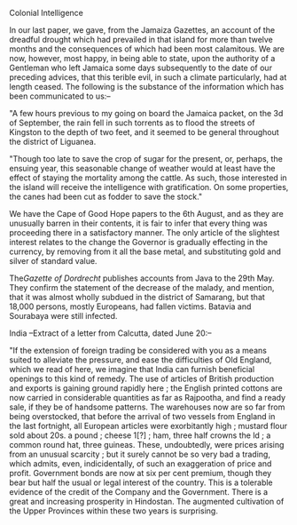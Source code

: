 Colonial IntelligenceIn our last paper, we gave, from the Jamaiza Gazettes, an account of the dreadful drought which had prevailed in that island for more than twelve months and the consequences of which had been most calamitous. We are now, however, most happy, in being able to state, upon the authority of a Gentleman who left Jamaica some days subsequently to the date of our preceding advices, that this terible evil, in such a climate particularly, had at length ceased. The following is the substance of the information which has been communicated to us:–"A few hours previous to my going on board the Jamaica packet, on the 3d of September, the rain fell in such torrents as to flood the streets of Kingston to the depth of two feet, and it seemed to be general throughout the district of Liguanea."Though too late to save the crop of sugar for the present, or, perhaps, the ensuing year, this seasonable change of weather would at least have the effect of staying the mortality among the cattle. As such, those interested in the island will receive the intelligence with gratification. On some properties, the canes had been cut as fodder to save the stock."We have the Cape of Good Hope papers to the 6th August, and as they are unusually barren in their contents, it is fair to infer that every thing was proceeding there in a satisfactory manner. The only article of the slightest interest relates to the change the Governor is gradually effecting in the currency, by removing from it all the base metal, and substituting gold and silver of standard value.The*Gazette of Dordrecht*  publishes accounts from Java to the 29th May. They confirm the statement of the decrease of the malady, and mention, that it was almost wholly subdued in the district of Samarang, but that 18,000 persons, mostly Europeans, had fallen victims. Batavia and Sourabaya were still infected.India –Extract of a letter from Calcutta, dated June 20:–"If the extension of foreign trading be considered with you as a means suited to alleviate the pressure, and ease the difficulties of Old England, which we read of here, we imagine that India can furnish beneficial openings to this kind of remedy. The use of articles of British production and exports is gaining ground rapidly here ; the English printed cottons are now carried in considerable quantities as far as Rajpootha, and find a ready sale, if they be of handsome patterns. The warehouses now are so far from being overstocked, that before the arrival of two vessels from England in the last fortnight, all European articles were exorbitantly high ; mustard flour sold about 20s. a pound ; cheese 1[?] ; ham, three half crowns the ld ; a common round hat, three guineas. These, undoubtedly, were prices arising from an unusual scarcity ; but it surely cannot be so very bad a trading, which admits, even, indicidentally, of such an exaggeration of price and profit. Government bonds are now at six per cent premium, though they bear but half the usual or legal interest of the country. This is a tolerable evidence of the credit of the Company and the Government. There is a great and increasing prosperity in Hindostan. The augmented cultivation of the Upper Provinces within these two years is surprising.